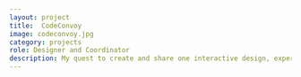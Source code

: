 ```yaml
---
layout: project
title:  CodeConvoy
image: codeconvoy.jpg
category: projects
role: Designer and Coordinator
description: My quest to create and share one interactive design, experience, game, or concept each day for 1000 days.
---
```


